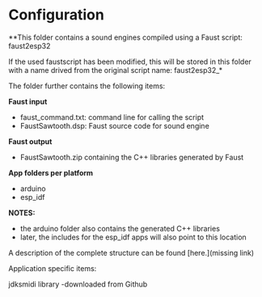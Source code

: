 # Configuration

**This folder contains a sound engines compiled using a Faust script: faust2esp32 

If the used faustscript has been modified, this will be stored in this folder with a name drived from the original script name: faust2esp32_* 



The folder further contains the following items: 

**Faust input**  
- faust_command.txt: command line for calling the script
- FaustSawtooth.dsp: Faust source code for sound engine

**Faust output**  
- FaustSawtooth.zip  containing the C++ libraries generated by Faust 
  
**App folders per platform**  
- arduino
- esp_idf

**NOTES:** 
- the arduino folder also contains the generated C++ libraries 
- later, the includes for the esp_idf apps will also point to this location 


A description of the complete structure can be found [here.](missing link)

Application specific items:

jdksmidi library   -downloaded from Github


